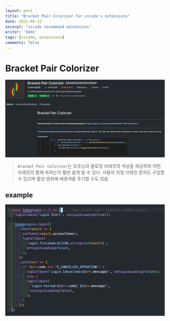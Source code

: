 ```yaml
---
layout: post
title: "Bracket Pair Colorizer for vscode's extensions"
date: 2021-04-12
excerpt: "vscode recommand extensions"
writer: '0ams'
tags: [vscode, extensions]
comments: false
---
```


# Bracket Pair Colorizer

![](./images/2021-04-12-00-28-13.png)

> `Bracket Pair Colorizer`는 오프닝과 클로징 브래킷의 색상을 제공하여 어떤 브래킷이 함께 속하는지 훨씬 쉽게 알 수 있다.
> 사용자 지정 브래킷 문자도 구성할 수 있으며 활성 범위에 배경색을 추가할 수도 있음.

## example
![](./images/2021-04-12-00-33-06.png)
